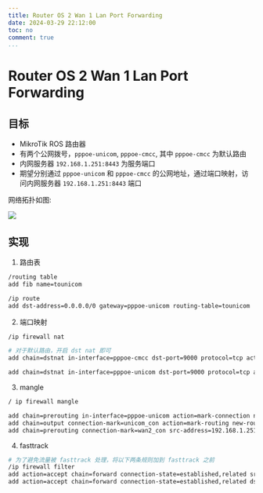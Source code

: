 ```yaml
---
title: Router OS 2 Wan 1 Lan Port Forwarding
date: 2024-03-29 22:12:00
toc: no
comment: true
...
```


# Router OS 2 Wan 1 Lan Port Forwarding

## 目标
- MikroTik ROS 路由器
- 有两个公网拨号，`pppoe-unicom`, `pppoe-cmcc`, 其中 `pppoe-cmcc` 为默认路由
- 内网服务器 `192.168.1.251:8443` 为服务端口
- 期望分别通过 `pppoe-unicom` 和 `pppoe-cmcc` 的公网地址，通过端口映射，访问内网服务器 `192.168.1.251:8443` 端口

网络拓扑如图:

![](./pics/two-wan-one-lan-portforwarding.svg)

## 实现
1. 路由表
```bash
/routing table
add fib name=tounicom

/ip route
add dst-address=0.0.0.0/0 gateway=pppoe-unicom routing-table=tounicom
```
2. 端口映射
```bash
/ip firewall nat

# 对于默认路由，开启 dst nat 即可
add chain=dstnat in-interface=pppoe-cmcc dst-port=9000 protocol=tcp action=dst-nat to-addresses=192.168.1.8 to-ports=8443

add chain=dstnat in-interface=pppoe-unicom dst-port=9000 protocol=tcp action=dst-nat to-addresses=192.168.1.8 to-ports=8443
```
3. mangle
```bash
/ ip firewall mangle

add chain=prerouting in-interface=pppoe-unicom action=mark-connection new-connection-mark=unicom_con
add chain=output connection-mark=unicom_con action=mark-routing new-routing-mark=tounicom
add chain=prerouting connection-mark=wan2_con src-address=192.168.1.251/32 action=mark-routing new-routing-mark=tounicom
```
4. fasttrack
```bash
# 为了避免流量被 fasttrack 处理，将以下两条规则加到 fasttrack 之前
/ip firewall filter
add action=accept chain=forward connection-state=established,related src-address=192.168.1.251
add action=accept chain=forward connection-state=established,related dst-address=192.168.1.251
```


